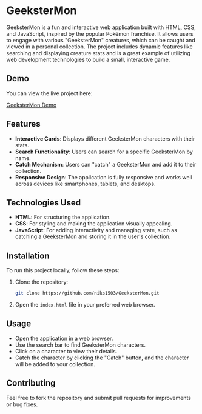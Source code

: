 # GeeksterMon

GeeksterMon is a fun and interactive web application built with HTML, CSS, and JavaScript, inspired by the popular Pokémon franchise. It allows users to engage with various "GeeksterMon" creatures, which can be caught and viewed in a personal collection. The project includes dynamic features like searching and displaying creature stats and is a great example of utilizing web development technologies to build a small, interactive game.

## Demo

You can view the live project here:

[GeeksterMon Demo](https://niks1503.github.io/GeeksterMon/)

## Features

- **Interactive Cards**: Displays different GeeksterMon characters with their stats.
- **Search Functionality**: Users can search for a specific GeeksterMon by name.
- **Catch Mechanism**: Users can "catch" a GeeksterMon and add it to their collection.
- **Responsive Design**: The application is fully responsive and works well across devices like smartphones, tablets, and desktops.

## Technologies Used

- **HTML**: For structuring the application.
- **CSS**: For styling and making the application visually appealing.
- **JavaScript**: For adding interactivity and managing state, such as catching a GeeksterMon and storing it in the user's collection.

## Installation

To run this project locally, follow these steps:

1. Clone the repository:
   ```bash
   git clone https://github.com/niks1503/GeeksterMon.git
   ```

2. Open the `index.html` file in your preferred web browser.

## Usage

- Open the application in a web browser.
- Use the search bar to find GeeksterMon characters.
- Click on a character to view their details.
- Catch the character by clicking the "Catch" button, and the character will be added to your collection.

## Contributing

Feel free to fork the repository and submit pull requests for improvements or bug fixes.
